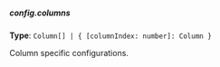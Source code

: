 ##### config.columns

**Type**: `Column[] | { [columnIndex: number]: Column }`

Column specific configurations.

